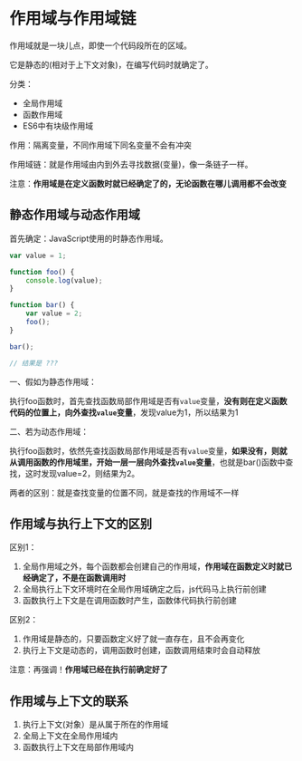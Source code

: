# 作用域与作用域链

作用域就是一块儿点，即使一个代码段所在的区域。

它是静态的(相对于上下文对象)，在编写代码时就确定了。

分类：

* 全局作用域
* 函数作用域
* ES6中有块级作用域

作用：隔离变量，不同作用域下同名变量不会有冲突



作用域链：就是作用域由内到外去寻找数据(变量)，像一条链子一样。



注意：**作用域是在定义函数时就已经确定了的，无论函数在哪儿调用都不会改变**

## 静态作用域与动态作用域

首先确定：JavaScript使用的时静态作用域。

```js
var value = 1;

function foo() {
    console.log(value);
}

function bar() {
    var value = 2;
    foo();
}

bar();

// 结果是 ???
```

一、假如为静态作用域：

执行foo函数时，首先查找函数局部作用域是否有`value`变量，**没有则在定义函数代码的位置上，向外查找`value`变量**，发现value为1，所以结果为1



二、若为动态作用域：

执行foo函数时，依然先查找函数局部作用域是否有`value`变量，**如果没有，则就从调用函数的作用域里，开始一层一层向外查找`value`变量**，也就是bar()函数中查找，这时发现value=2，则结果为2。



两者的区别：就是查找变量的位置不同，就是查找的作用域不一样

## 作用域与执行上下文的区别

区别1：

1. 全局作用域之外，每个函数都会创建自己的作用域，**作用域在函数定义时就已经确定了，不是在函数调用时**
2. 全局执行上下文环境时在全局作用域确定之后，js代码马上执行前创建
3. 函数执行上下文是在调用函数时产生，函数体代码执行前创建



区别2：

1. 作用域是静态的，只要函数定义好了就一直存在，且不会再变化
2. 执行上下文是动态的，调用函数时创建，函数调用结束时会自动释放



注意：再强调！**作用域已经在执行前确定好了**





## 作用域与上下文的联系

1. 执行上下文(对象）是从属于所在的作用域
2. 全局上下文在全局作用域内
3. 函数执行上下文在局部作用域内


